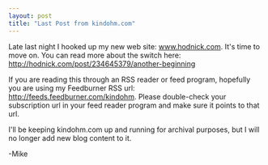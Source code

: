 ```yaml
---
layout: post
title: "Last Post from kindohm.com"
---
```


<p>Late last night I hooked up my new web site: <a href="http://www.hodnick.com" target="_blank">www.hodnick.com</a>.  It's time to move on.  You can read more about the switch here: <a href="http://hodnick.com/post/234645379/another-beginning" target="_blank">http://hodnick.com/post/234645379/another-beginning</a></p>
  
<p>If you are reading this through an RSS reader or feed program, hopefully you are using my Feedburner RSS url: <a href="http://feeds.feedburner.com/kindohm" target="_blank">http://feeds.feedburner.com/kindohm</a>.  Please double-check your subscription url in your feed reader program and make sure it points to that url.</p>
  
<p>I'll be keeping kindohm.com up and running for archival purposes, but I will no longer add new blog content to it.  </p>
  
<p>-Mike</p>
<p> </p>
 
